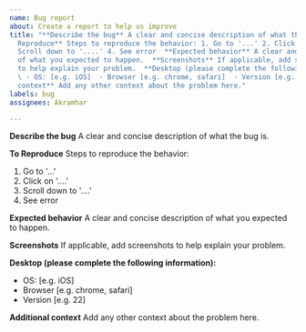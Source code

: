 ```yaml
---
name: Bug report
about: Create a report to help us improve
title: "**Describe the bug** A clear and concise description of what the bug is.  **To
  Reproduce** Steps to reproduce the behavior: 1. Go to '...' 2. Click on '....' 3.
  Scroll down to '....' 4. See error  **Expected behavior** A clear and concise description
  of what you expected to happen.  **Screenshots** If applicable, add screenshots
  to help explain your problem.  **Desktop (please complete the following information):**
  \ - OS: [e.g. iOS]  - Browser [e.g. chrome, safari]  - Version [e.g. 22]  **Additional
  context** Add any other context about the problem here."
labels: bug
assignees: Akramhar

---
```


**Describe the bug**
A clear and concise description of what the bug is.

**To Reproduce**
Steps to reproduce the behavior:
1. Go to '...'
2. Click on '....'
3. Scroll down to '....'
4. See error

**Expected behavior**
A clear and concise description of what you expected to happen.

**Screenshots**
If applicable, add screenshots to help explain your problem.

**Desktop (please complete the following information):**
 - OS: [e.g. iOS]
 - Browser [e.g. chrome, safari]
 - Version [e.g. 22]

**Additional context**
Add any other context about the problem here.
